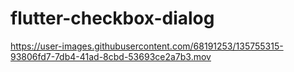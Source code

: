 # flutter-checkbox-dialog

https://user-images.githubusercontent.com/68191253/135755315-93806fd7-7db4-41ad-8cbd-53693ce2a7b3.mov

